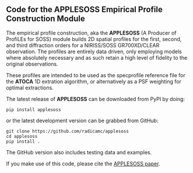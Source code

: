 ## Code for the APPLESOSS Empirical Profile Construction Module

The empirical profile construction, aka the **APPLESOSS** (A Producer of ProfiLEs for SOSS) module builds 2D spatial profiles for the first, second, and third diffraction orders for a NIRISS/SOSS
GR700XD/CLEAR observation. The profiles are entirely data driven, only employing models where absolutely necessary and as such retain a high level of fidelity to the original observations.

These profiles are intended to be used as the specprofile reference file for the **ATOCA** 1D extration algorithm, or alternatively as a PSF weighting for optimal extractions.

The latest release of **APPLESOSS** can be downloaded from PyPI by doing:

    pip install applesoss

or the latest development version can be grabbed from GitHub:

    git clone https://github.com/radicamc/applesoss
    cd applesoss
    pip install .

The GitHub version also includes testing data and examples. 

If you make use of this code, please cite the [APPLESOSS paper](https://ui.adsabs.harvard.edu/abs/2022arXiv220705136R/abstract).
